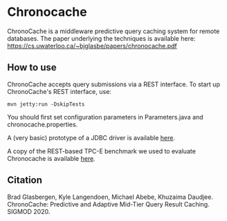 # Chronocache

ChronoCache is a middleware predictive query caching system for remote databases. The paper underlying the techniques is available here: https://cs.uwaterloo.ca/~bjglasbe/papers/chronocache.pdf


## How to use

ChronoCache accepts query submissions via a REST interface. To start up ChronoCache's REST interface, use:

```mvn jetty:run -DskipTests```

You should first set configuration parameters in Parameters.java and chronocache.properties.

A (very basic) prototype of a JDBC driver is available [here](http://github.com/bglasber/chronocache_driver).

A copy of the REST-based TPC-E benchmark we used to evaluate Chronocache is available [here](https://github.com/bglasber/dbt5).

## Citation

Brad Glasbergen, Kyle Langendoen, Michael Abebe, Khuzaima Daudjee. ChronoCache: Predictive and Adaptive Mid-Tier Query Result Caching. SIGMOD 2020.
